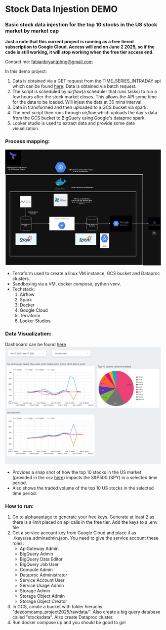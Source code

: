 # Stock Data Injestion DEMO
### Basic stock data injestion for the top 10 stocks in the US stock market by market cap

**Just a note that this current project is running as a free tiered subscription to Google Cloud. Access will end on June 2 2025, so if the code is still working, it will stop working when the free tier access end.**

Contact me: fabianbryantphng@gmail.com

In this demo project:
1. Data is obtained via a GET request from the TIME_SERIES_INTRADAY api which can be found [here](https://www.alphavantage.co/documentation/). Data is obtained via batch request.
2. The script is scheduled by *airflow*(a scheduler that runs tasks) to run a few hours after the stock market closes. This allows the API some time for the data to be loaded. Will injest the data at 30 mins interval.  
3. Data in transformed and then uploaded to a GCS bucket via spark.
4. The next script then runs through *airflow* which uploads the day's data from the GCS bucket to BigQuery using Google's dataproc spark.
5. Looker studio is used to extract data and provide some data visualization.


### Process mapping:
![alt text](StockData-ProcessMap.jpg)

- Terraform used to create a linux VM instance, GCS bucket and Dataproc clusters.
- Sandboxing via a VM, docker compose, python venv.
- Techstack:
    1. Airflow
    2. Spark
    3. Docker
    4. Google Cloud
    5. Terraform
    6. Looker Studios


### Data Visualization:
Dashboard can be found [here](https://lookerstudio.google.com/reporting/ce71aea8-07a7-4c67-8051-f9412e5136f5)
![alt text](Stock_Market_Report.jpg)

- Provides a snap shot of how the top 10 stocks in the US market (provided in the csv [here](https://github.com/fabianono/Stock_Data_Injestion/blob/master/others/stocks_symbol.csv)) impacts the S&P500 (SPY) in a selected time period.
- Also shows the traded volume of the top 10 US stocks in the selected time period.


### How to run:
1. Go to [alphavantage](https://www.alphavantage.co/support/#api-key) to generate your free keys. Generate at least 2 as there is a limit placed on api calls in the free tier. Add the keys to a .env file
2. Get a service account key from Google Cloud and place it as ./keys/sa_adminadmin.json. You need to give the service account these roles:       
    - ApiGateway Admin
    - BigQuery Admin
    - BigQuery Data Editor
    - BigQuery Job User
    - Compute Admin
    - Dataproc Administrator
    - Service Account User
    - Service Usage Admin
    - Storage Admin
    - Storage Object Admin
    - Storage Object Creator
4. In GCS, create a bucket with folder hierachy "dezoomcamp_project2025/rawdata/". Also create a big query database called "stocksdata". Also create  Dataproc cluster.
5. Run docker compose up and you should be good to go!


